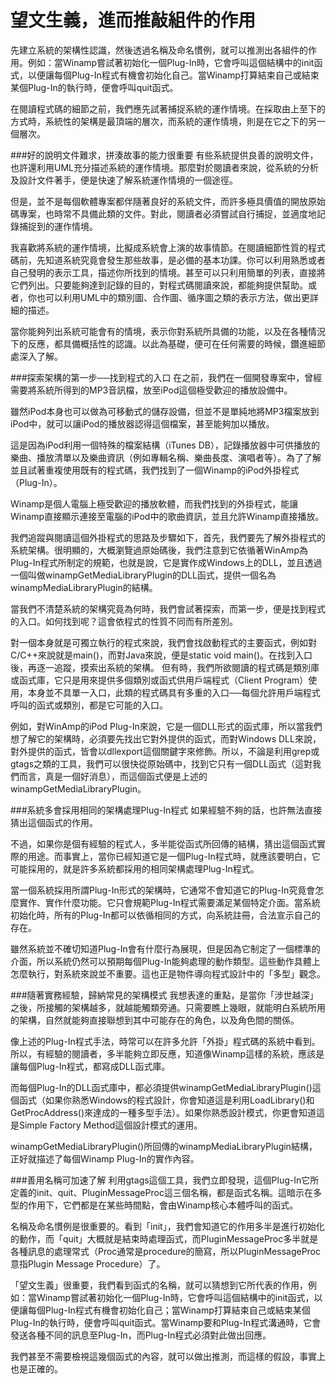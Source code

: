 # 望文生義，進而推敲組件的作用


先建立系統的架構性認識，然後透過名稱及命名慣例，就可以推測出各組件的作用。例如：當Winamp嘗試著初始化一個Plug-In時，它會呼叫這個結構中的init函式，以便讓每個Plug-In程式有機會初始化自己。當Winamp打算結束自己或結束某個Plug-In的執行時，便會呼叫quit函式。

在閱讀程式碼的細節之前，我們應先試著捕捉系統的運作情境。在採取由上至下的方式時，系統性的架構是最頂端的層次，而系統的運作情境，則是在它之下的另一個層次。

###好的說明文件難求，拼湊故事的能力很重要
有些系統提供良善的說明文件，也許還利用UML充分描述系統的運作情境。那麼對於閱讀者來說，從系統的分析及設計文件著手，便是快速了解系統運作情境的一個途徑。

但是，並不是每個軟體專案都伴隨著良好的系統文件，而許多極具價值的開放原始碼專案，也時常不具備此類的文件。對此，閱讀者必須嘗試自行捕捉，並適度地記錄捕捉到的運作情境。

我喜歡將系統的運作情境，比擬成系統會上演的故事情節。在閱讀細節性質的程式碼前，先知道系統究竟會發生那些故事，是必備的基本功課。你可以利用熟悉或者自己發明的表示工具，描述你所找到的情境。甚至可以只利用簡單的列表，直接將它們列出。只要能夠達到記錄的目的，對程式碼閱讀來說，都能夠提供幫助。或者，你也可以利用UML中的類別圖、合作圖、循序圖之類的表示方法，做出更詳細的描述。

當你能夠列出系統可能會有的情境，表示你對系統所具備的功能，以及在各種情況下的反應，都具備概括性的認識。以此為基礎，便可在任何需要的時候，鑽進細節處深入了解。

###探索架構的第一步──找到程式的入口
在之前，我們在一個開發專案中，曾經需要將系統所得到的MP3音訊檔，放至iPod這個極受歡迎的播放設備中。

雖然iPod本身也可以做為可移動式的儲存設備，但並不是單純地將MP3檔案放到iPod中，就可以讓iPod的播放器認得這個檔案，甚至能夠加以播放。

這是因為iPod利用一個特殊的檔案結構（iTunes DB），記錄播放器中可供播放的樂曲、播放清單以及樂曲資訊（例如專輯名稱、樂曲長度、演唱者等）。為了了解並且試著重複使用既有的程式碼，我們找到了一個Winamp的iPod外掛程式（Plug-In）。

Winamp是個人電腦上極受歡迎的播放軟體，而我們找到的外掛程式，能讓Winamp直接顯示連接至電腦的iPod中的歌曲資訊，並且允許Winamp直接播放。

我們追蹤與閱讀這個外掛程式的思路及步驟如下，首先，我們要先了解外掛程式的系統架構。很明顯的，大概瀏覽過原始碼後，我們注意到它依循著WinAmp為Plug-In程式所制定的規範，也就是說，它是實作成Windows上的DLL，並且透過一個叫做winampGetMediaLibraryPlugin的DLL函式，提供一個名為winampMediaLibraryPlugin的結構。

當我們不清楚系統的架構究竟為何時，我們會試著探索，而第一步，便是找到程式的入口。如何找到呢？這會依程式的性質不同而有所差別。

對一個本身就是可獨立執行的程式來說，我們會找啟動程式的主要函式，例如對C/C++來說就是main()，而對Java來說，便是static void main()。在找到入口後，再逐一追蹤，摸索出系統的架構。
但有時，我們所欲閱讀的程式碼是類別庫或函式庫，它只是用來提供多個類別或函式供用戶端程式（Client Program）使用，本身並不具單一入口，此類的程式碼具有多重的入口──每個允許用戶端程式呼叫的函式或類別，都是它可能的入口。

例如，對WinAmp的iPod Plug-In來說，它是一個DLL形式的函式庫，所以當我們想了解它的架構時，必須要先找出它對外提供的函式，而對Windows DLL來說，對外提供的函式，皆會以dllexport這個關鍵字來修飾。所以，不論是利用grep或gtags之類的工具，我們可以很快從原始碼中，找到它只有一個DLL函式（這對我們而言，真是一個好消息），而這個函式便是上述的winampGetMediaLibraryPlugin。

###系統多會採用相同的架構處理Plug-In程式
如果經驗不夠的話，也許無法直接猜出這個函式的作用。

不過，如果你是個有經驗的程式人，多半能從函式所回傳的結構，猜出這個函式實際的用途。而事實上，當你已經知道它是一個Plug-In程式時，就應該要明白，它可能採用的，就是許多系統都採用的相同架構處理Plug-In程式。

當一個系統採用所謂Plug-In形式的架構時，它通常不會知道它的Plug-In究竟會怎麼實作、實作什麼功能。它只會規範Plug-In程式需要滿足某個特定介面。當系統初始化時，所有的Plug-In都可以依循相同的方式，向系統註冊，合法宣示自己的存在。

雖然系統並不確切知道Plug-In會有什麼行為展現，但是因為它制定了一個標準的介面，所以系統仍然可以預期每個Plug-In能夠處理的動作類型。這些動作具體上怎麼執行，對系統來說並不重要。這也正是物件導向程式設計中的「多型」觀念。

###隨著實務經驗，歸納常見的架構模式
我想表達的重點，是當你「涉世越深」之後，所接觸的架構越多，就越能觸類旁通。只需要瞧上幾眼，就能明白系統所用的架構，自然就能夠直接聯想到其中可能存在的角色，以及角色間的關係。

像上述的Plug-In程式手法，時常可以在許多允許「外掛」程式碼的系統中看到。所以，有經驗的閱讀者，多半能夠立即反應，知道像Winamp這樣的系統，應該是讓每個Plug-In程式，都寫成DLL函式庫。

而每個Plug-In的DLL函式庫中，都必須提供winampGetMediaLibraryPlugin()這個函式（如果你熟悉Windows的程式設計，你會知道這是利用LoadLibrary()和GetProcAddress()來達成的一種多型手法）。如果你熟悉設計模式，你更會知道這是Simple Factory Method這個設計模式的運用。

winampGetMediaLibraryPlugin()所回傳的winampMediaLibraryPlugin結構，正好就描述了每個Winamp Plug-In的實作內容。

###善用名稱可加速了解
利用gtags這個工具，我們立即發現，這個Plug-In它所定義的init、quit、PluginMessageProc這三個名稱，都是函式名稱。這暗示在多型的作用下，它們都是在某些時間點，會由Winamp核心本體呼叫的函式。

名稱及命名慣例是很重要的。看到「init」，我們會知道它的作用多半是進行初始化的動作，而「quit」大概就是結束時處理函式，而PluginMessageProc多半就是各種訊息的處理常式（Proc通常是procedure的簡寫，所以PluginMessageProc意指Plugin Message Procedure）了。

「望文生義」很重要，我們看到函式的名稱，就可以猜想到它所代表的作用，例如：當Winamp嘗試著初始化一個Plug-In時，它會呼叫這個結構中的init函式，以便讓每個Plug-In程式有機會初始化自己；當Winamp打算結束自己或結束某個Plug-In的執行時，便會呼叫quit函式。當Winamp要和Plug-In程式溝通時，它會發送各種不同的訊息至Plug-In，而Plug-In程式必須對此做出回應。

我們甚至不需要檢視這幾個函式的內容，就可以做出推測，而這樣的假設，事實上也是正確的。